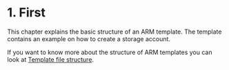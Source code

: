 # 1. First
This chapter explains the basic structure of an ARM template. The template contains an example on how to create a storage account.

If you want to know more about the structure of ARM templates you can look at [Template file structure](https://docs.microsoft.com/en-us/azure/azure-resource-manager/templates/template-syntax).